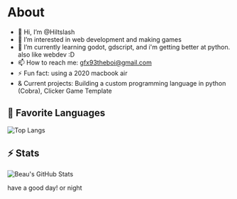 # About
- 👋 Hi, I’m @Hiltslash
- 👀 I’m interested in web development and making games
- 🌱 I’m currently learning godot, gdscript, and i'm getting better at python. also like webdev :D
- 📫 How to reach me: gfx93theboi@gmail.com
- ⚡ Fun fact: using a 2020 macbook air
- & Current projects: Building a custom programming language in python (Cobra), Clicker Game Template

## 💬 Favorite Languages
![Top Langs](https://github-readme-stats.vercel.app/api/top-langs/?username=hiltslash&layout=compact&theme=holi&hide=css)

## ⚡ Stats
![Beau's GitHub Stats](https://github-readme-stats.vercel.app/api?username=hiltslash&show_icons=true&theme=holi&hide_title=true)

have a good day!
or night
